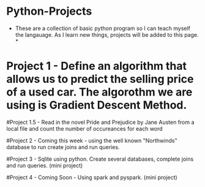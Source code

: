 # Python-Projects
* These are a collection of basic python program so I can teach myself the langauage.  As I learn new things, projects will be added to this page. *

# Project 1 - Define an algorithm that allows us to predict the selling price of a used car. The algorothm we are using is Gradient Descent Method.

#Project 1.5 - Read in the novel Pride and Prejudice by Jane Austen from a local file and count the number of occureances for each word

#Project 2 - Coming this week - using the well known "Northwinds" database to run create joins and run queries.

#Project 3 - Sqlite using python. Create several databases, complete joins and run queries. (mini project)

#Project 4 - Coming Soon - Using spark and pyspark. (mini project)

